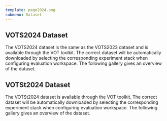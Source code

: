 ```yaml
---
template: page2024.pug
submenu: Dataset
---
```


## VOTS2024 Dataset
 
The VOTS2024 dataset is the same as the VOTS2023 dataset and is available through the VOT toolkit. The correct dataset will be automatically downloaded by selecting the corresponding experiment stack when configuring evaluation workspace. The following gallery gives an overview of the dataset.

<div class="gallery" data-votdataset="https://data.votchallenge.net/vots2023/dataset/description.json" ></div>

## VOTSt2024 Dataset

The VOTSt2024 dataset is available through the VOT toolkit. The correct dataset will be automatically downloaded by selecting the corresponding experiment stack when configuring evaluation workspace. The following gallery gives an overview of the dataset.

<div class="gallery" data-votdataset="https://data.votchallenge.net/vots2024/vost/description.json" ></div>
 